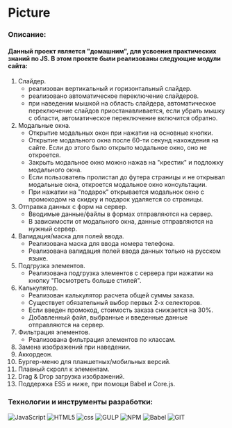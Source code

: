 # Picture
### Описание:
#### Данный проект является "домашним", для усвоения практических знаний по JS. В этом проекте были реализованы следующие модули сайта: 
1. Слайдер.
    - реализован вертикальный и горизонтальный слайдер.
    - реализовано автоматическое переключение слайдеров.
    - при наведении мышкой на область слайдера, автоматическое переключение слайдов приостанавливается, если убрать мышку с области, автоматическое переключение включится обратно.
2. Модальные окна.
     - Открытие модальных окон при нажатии на основные кнопки.
     - Открытие модального окна после 60-ти секунд нахождения на сайте. Если до этого было открыто модальное окно, оно не откроется.  
     - Закрыть модальное окно можно нажав на "крестик" и подложку модального окна.
     - Если пользователь пролистал до футера страницы и не открывал модальные окна, откроется модальное окно консультации.
     - При нажатии на "подарок" открывается модальнок окно с промокодом на скидку и подарок удаляется со страницы.
3. Отправка данных с форм на сервер. 
     - Вводимые данные/файлы в формах отправляются на сервер.
     - В зависимости от модального окна, данные отправляются на нужный сервер.
4. Валидация/маска для полей ввода.
     - Реализована маска для ввода номера телефона.
     - Реализована валидация полей ввода данных только на русском языке.
5. Подгрузка элементов.
    - Реализована подгрузка элементов с сервера при нажатии на кнопку "Посмотреть больше стилей".
6. Калькулятор.
    - Реализован калькулятор расчета общей суммы заказа.
    - Существует обязательный выбор первых 2-х селекторов.
    - Если введен промокод, стоимость заказа снижается на 30%.
    - Добавленный файл, выбранные и введенные данные отправляются на сервер.
7. Фильтрация элементов.
    - Реализована фильтрация элементов по классам. 
8. Замена изображений при наведении. 
9. Аккордеон.
10. Бургер-меню для планшетных/мобильных версий. 
11. Плавный скролл к элементам. 
12. Drag & Drop загрузка изображений.
13. Поддержка ES5 и ниже, при помощи Babel и Core.js.
 ### Технологии и инструменты разработки:
![JavaScript](https://img.shields.io/badge/JavaScript-090909?style=for-the-badge&logo=javascript)
![HTML5](https://img.shields.io/badge/HTML5-090909?style=for-the-badge&logo=html5)
![css](https://img.shields.io/badge/CSS-090909?style=for-the-badge&logo=css3)
![GULP](https://img.shields.io/badge/GULP-090909?style=for-the-badge&logo=GULP)
![NPM](https://img.shields.io/badge/NPM-090909?style=for-the-badge&logo=NPM)
![Babel](https://img.shields.io/badge/Babel-090909?style=for-the-badge&logo=Babel)
![GIT](https://img.shields.io/badge/GIT-090909?style=for-the-badge&logo=GIT)
